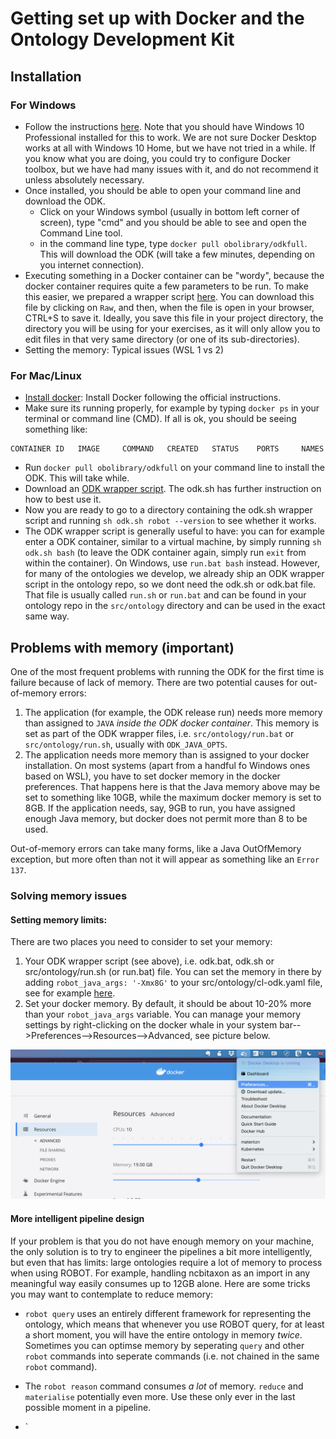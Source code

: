 # Getting set up with Docker and the Ontology Development Kit

## Installation

### For Windows

- Follow the instructions [here](https://hub.docker.com/editions/community/docker-ce-desktop-windows). Note that you should have Windows 10 Professional installed for this to work. We are not sure Docker Desktop works at all with Windows 10 Home, but we have not tried in a while. If you know what you are doing, you could try to configure Docker toolbox, but we have had many issues with it, and do not recommend it unless absolutely necessary.
- Once installed, you should be able to open your command line and download the ODK.
    - Click on your Windows symbol (usually in bottom left corner of screen), type "cmd" and you should be able to see and open the Command Line tool.
    - in the command line type, type `docker pull obolibrary/odkfull`. This will download the ODK (will take a few minutes, depending on you internet connection).
- Executing something in a Docker container can be "wordy", because the docker container requires quite a few parameters to be run. To make this easier, we prepared a wrapper script [here](../resources/odk.bat). You can download this file by clicking on `Raw`, and then, when the file is open in your browser, CTRL+S to save it. Ideally, you save this file in your project directory, the directory you will be using for your exercises, as it will only allow you to edit files in that very same directory (or one of its sub-directories).
- Setting the memory: 
Typical issues (WSL 1 vs 2)

### For Mac/Linux

* [Install docker](https://www.docker.com/get-docker): Install Docker following the official instructions.
* Make sure its running properly, for example by typing `docker ps` in your terminal or command line (CMD). If all is ok, you should be seeing something like: 

```
CONTAINER ID   IMAGE     COMMAND   CREATED   STATUS    PORTS     NAMES
```

* Run `docker pull obolibrary/odkfull` on your command line to install the ODK. This will take while.
* Download an [ODK wrapper script](../resources/odk.sh). The odk.sh has further instruction on how to best use it.
* Now you are ready to go to a directory containing the odk.sh wrapper script and running `sh odk.sh robot --version` to see whether it works.
* The ODK wrapper script is generally useful to have: you can for example enter a ODK container, similar to a virtual machine, 
by simply running `sh odk.sh bash` (to leave the ODK container again, simply run `exit` from within the container). On Windows, use `run.bat bash` instead. 
However,  for many of the ontologies we develop, we already ship an ODK wrapper script in the ontology repo, so we dont need the odk.sh or odk.bat file.
That file is usually called `run.sh` or `run.bat` and can be found in your ontology repo in the `src/ontology` directory
and can be used in the exact same way. 

<a id="memory"></a>

## Problems with memory (important)

One of the most frequent problems with running the ODK for the first time is failure because of lack of memory. 
There are two potential causes for out-of-memory errors:

1. The application (for example, the ODK release run) needs more memory than assigned to `JAVA` _inside the ODK docker container_. This memory is set as part of the ODK wrapper files, i.e. `src/ontology/run.bat` or `src/ontology/run.sh`, usually with `ODK_JAVA_OPTS`.
2. The application needs more memory than is assigned to your docker installation. On most systems (apart from a handful fo Windows ones based on WSL), you have to set docker memory in the docker preferences. That happens here is that the Java memory above may be set to something like 10GB, while the maximum docker memory is set to 8GB. If the application needs, say, 9GB to run, you have assigned enough Java memory, but docker does not permit more than 8 to be used. 

Out-of-memory errors can take many forms, like a Java OutOfMemory exception, 
but more often than not it will appear as something like an `Error 137`. 

### Solving memory issues

#### Setting memory limits:

There are two places you need to consider to set your memory:

1. Your ODK wrapper script (see above), i.e. odk.bat, odk.sh or src/ontology/run.sh (or run.bat) file. You can set the memory in there by adding 
`robot_java_args: '-Xmx8G'` to your src/ontology/cl-odk.yaml file, see for example [here](https://github.com/INCATools/ontology-development-kit/blob/0e0aef2b26b8db05f5e78b7c38f807d04312d06a/configs/uberon-odk.yaml#L36).
2. Set your docker memory. By default, it should be about 10-20% more than your `robot_java_args` variable. You can manage your memory settings
by right-clicking on the docker whale in your system bar-->Preferences-->Resources-->Advanced, see picture below.

![dockermemory](../images/docker_memory.png)

#### More intelligent pipeline design

If your problem is that you do not have enough memory on your machine, the only solution is to try to engineer the pipelines a bit more intelligently, but even that has limits: large ontologies require a lot of memory to process when using ROBOT. For example, handling ncbitaxon as an import in any meaningful way easily consumes up to 12GB alone. Here are some tricks you may want to contemplate to reduce memory:

- `robot query` uses an entirely different framework for representing the ontology, which means that whenever you use ROBOT query, for at least a short moment, you will have the entire ontology in memory _twice_. Sometimes you can optimse memory by seperating `query` and other `robot` commands into seperate commands (i.e. not chained in the same `robot` command). 
- The `robot reason` command consumes _a lot_ of memory. `reduce` and `materialise` potentially even more. Use these only ever in the last possible moment in a pipeline.

- `
